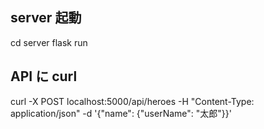 ## server 起動

cd server
flask run

## API に curl

curl -X POST localhost:5000/api/heroes -H "Content-Type: application/json" -d '{"name": {"userName": "太郎"}}'
